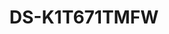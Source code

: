 ---
id: 8
title: "DS-K1T671TMFW"
slug: "access-8"
subTitle: "7\" Touchscreen, Mask Alert, High Capacity, IP65"
category: "accesscontrol"
imgCard: "/src/assets/images/accesscontrol/DS-K1T671TMFW/DS-K1T671TMFW-1.webp"
imgAlt: "DS-K1T671TMFW"
thumbnails: [
  "/src/assets/images/accesscontrol/DS-K1T671TMFW/DS-K1T671TMFW-1.webp",
]
features: [
  "7\" LCD touchscreen with 2MP wide-angle camera and M1 card reader",
  "Face recognition range: 0.3–3 m, <0.2s/user, ≥99% accuracy",
  "Mask detection with voice alert and denied access if mask is missing",
  "Stores 50,000 faces, 5,000 fingerprints, and 50,000 cards",
  "Two-way audio with client software, indoor, and main station",
  "Supports TCP/IP, Wi-Fi connectivity",
  "Easy web client configuration",
  "ISAPI and ISUP 5.0 supported; IP65 rated for outdoor use",
]
rating: 4.5
reviewCount: 50
specifications: {
  System: {
    Operation_system: "Linux"
  },
  General: {
    FOV: "HFOV= 46°; VFOV=87°"
  },
  Display: {
    Dimensions: "7-inch",
    Type: "LCD",
    Operation_method: "Capacitive touch screen"
  },
  Video: {
    Pixel: "2 MP",
    Lens: "2"
  },
  Audio: {
    Tone_quality: "Noise suppression and echo cancellation"
  },
  Network: {
    Wired_network: "10 M/100 M/1000 M self-adaptive",
    WiFi: "Support"
  }
}
---